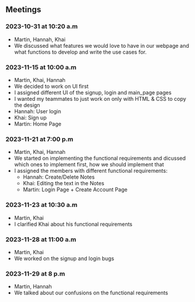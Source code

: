 
## Meetings
### 2023-10-31 at 10:20 a.m
- Martin, Hannah, Khai
- We discussed what features we would love to have in our webpage and what functions to develop and write the use cases for.

### 2023-11-15 at 10:00 a.m 
- Martin, Khai, Hannah
- We decided to work on UI first
- I assigned different UI of the signup, login and main_page pages 
- I wanted my teammates to just work on only with HTML & CSS to copy the design 
- Hannah: User login 
- Khai: Sign up
- Martin: Home Page

### 2023-11-21 at 7:00 p.m
- Martin, Khai, Hannah
- We started on implementing the functional requirements and dicussed which ones to implement first, how we should implement that
- I assigned the members with different functional requirements:
    - Hannah: Create/Delete Notes 
    - Khai: Editing the text in the Notes 
    - Martin: Login Page + Create Account Page

### 2023-11-23 at 10:30 a.m
- Martin, Khai
- I clarified Khai about his functional requirements 

### 2023-11-28 at 11:00 a.m
- Martin, Khai
- We worked on the signup and login bugs

### 2023-11-29 at 8 p.m
- Martin, Hannah
- We talked about our confusions on the functional requirements
